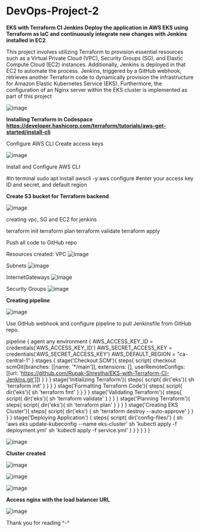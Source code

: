 # DevOps-Project-2
**EKS with Terraform CI Jenkins
Deploy the application in AWS EKS using Terraform as IaC and continuously integrate new changes with Jenkins installed in EC2**

This project involves utilizing Terraform to provision essential resources such as a Virtual Private Cloud (VPC), Security Groups (SG), and Elastic Compute Cloud (EC2) instances. 
Additionally, Jenkins is deployed in that EC2 to automate the process. 
Jenkins, triggered by a GitHub webhook, retrieves another Terraform code to dynamically provision the infrastructure for Amazon Elastic Kubernetes Service (EKS).
Furthermore, the configuration of an Nginx server within the EKS cluster is implemented as part of this project

![image](https://github.com/Ahmed-Elkoumy/DevOps-Project-2/assets/163794226/30b839d0-7e77-4081-88fb-bf5d9e66b223)

**Installing Terraform in Codespace
https://developer.hashicorp.com/terraform/tutorials/aws-get-started/install-cli**


Configure AWS CLI
Create access keys

![image](https://github.com/Ahmed-Elkoumy/DevOps-Project-2/assets/163794226/6e340816-32cc-49d5-b00b-0e2b796e257c)

 Install and Configure AWS CLI

 #in terminal
 sudo apt install awscli -y
 aws configure
 #enter your access key ID and secret, and default region

 **Create S3 bucket for Terraform backend**

 ![image](https://github.com/Ahmed-Elkoumy/DevOps-Project-2/assets/163794226/be8a0ccd-a6e9-4789-842c-900e53b8df4a)

creating vpc, SG and EC2 for jenkins

 terraform init
 terraform plan
 terraform validate
 terraform apply

Push all code to GitHub repo

Resources created:
VPC
![image](https://github.com/Ahmed-Elkoumy/DevOps-Project-2/assets/163794226/25c89dba-9cce-477a-88b9-d1539911c767)

Subnets
![image](https://github.com/Ahmed-Elkoumy/DevOps-Project-2/assets/163794226/8388b9fc-0a87-4ba8-b244-da6230f79ce5)

InternetGateways
![image](https://github.com/Ahmed-Elkoumy/DevOps-Project-2/assets/163794226/a80763ef-c245-4440-a527-6dc015a02d66)

 Security Groups
![image](https://github.com/Ahmed-Elkoumy/DevOps-Project-2/assets/163794226/d51ee6e2-f279-45a0-9fa5-54faca6d8b60)



**Creating pipeline**

![image](https://github.com/Ahmed-Elkoumy/DevOps-Project-2/assets/163794226/71811a8e-03d1-42bb-8d42-0d58843df5a4)


 Use GitHub webhook and configure pipeline to pull Jenkinsfile from GitHub repo.

pipeline {
    agent any
    environment {
        AWS_ACCESS_KEY_ID = credentials('AWS_ACCESS_KEY_ID')
        AWS_SECRET_ACCESS_KEY = credentials('AWS_SECRET_ACCESS_KEY')
        AWS_DEFAULT_REGION = "ca-central-1"
    }
    stages {
        stage('Checkout SCM'){
            steps{
                script{
                    checkout scmGit(branches: [[name: '*/main']], extensions: [], userRemoteConfigs: [[url: 'https://github.com/Rupak-Shrestha/EKS-with-Terraform-CI-Jenkins.git']])
                }
            }
        }
        stage('Initializing Terraform'){
            steps{
                script{
                    dir('eks'){
                        sh 'terraform init'
                    }
                }
            }
        }
        stage('Formatting Terraform Code'){
            steps{
                script{
                    dir('eks'){
                        sh 'terraform fmt'
                    }
                }
            }
        }
        stage('Validating Terraform'){
            steps{
                script{
                    dir('eks'){
                        sh 'terraform validate'
                    }
                }
            }
        }
        stage('Planning Terraform'){
            steps{
                script{
                    dir('eks'){
                        sh 'terraform plan'
                    }
                }
            }
        }
        stage('Creating EKS Cluster'){
            steps{
                script{
                    dir('eks') {
                        sh 'terraform destroy --auto-approve'
                    }
                }
            }
        }
        stage('Deploying Application') {
            steps{
                script{
                    dir('config-files/') {
                        sh 'aws eks update-kubeconfig --name eks-cluster'
                        sh 'kubectl apply -f deployment.yml'
                        sh 'kubectl apply -f service.yml'
                    }
                }
            }
        }
    }
}


![image](https://github.com/Ahmed-Elkoumy/DevOps-Project-2/assets/163794226/acd51f53-26a4-4ca4-9afb-09093a260004)

**Cluster created**

![image](https://github.com/Ahmed-Elkoumy/DevOps-Project-2/assets/163794226/5929c344-8df4-465f-83ab-93d0ac7a4ba0)

![image](https://github.com/Ahmed-Elkoumy/DevOps-Project-2/assets/163794226/ec9dcdac-18f2-4c81-a2d5-5e6e8e15a2e1)

![image](https://github.com/Ahmed-Elkoumy/DevOps-Project-2/assets/163794226/0ee2ddde-3b7a-4953-8745-3b215eb83d91)

**Access nginx with the load balancer URL**

![image](https://github.com/Ahmed-Elkoumy/DevOps-Project-2/assets/163794226/370ec70c-8404-4d52-8194-9d472b9354ea)

Thank you for reading ^-^
